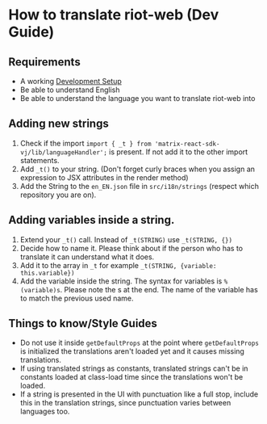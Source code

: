 # How to translate riot-web (Dev Guide)

## Requirements

- A working [Development Setup](../../#setting-up-a-dev-environment)
- Be able to understand English
- Be able to understand the language you want to translate riot-web into

## Adding new strings

1. Check if the import ``import { _t } from 'matrix-react-sdk-vj/lib/languageHandler';`` is present. If not add it to the other import statements.
2. Add ``_t()`` to your string. (Don't forget curly braces when you assign an expression to JSX attributes in the render method)
3. Add the String to the ``en_EN.json`` file in ``src/i18n/strings`` (respect which repository you are on).

## Adding variables inside a string.

1. Extend your ``_t()`` call. Instead of ``_t(STRING)`` use ``_t(STRING, {})``
2. Decide how to name it. Please think about if the person who has to translate it can understand what it does.
3. Add it to the array in ``_t`` for example ``_t(STRING, {variable: this.variable})``
4. Add the variable inside the string. The syntax for variables is ``%(variable)s``. Please note the s at the end. The name of the variable has to match the previous used name.

## Things to know/Style Guides

- Do not use it inside ``getDefaultProps`` at the point where ``getDefaultProps`` is initialized the translations aren't loaded yet and it causes missing translations.
- If using translated strings as constants, translated strings can't be in constants loaded at class-load time since the translations won't be loaded.
- If a string is presented in the UI with punctuation like a full stop, include this in the translation strings, since punctuation varies between languages too.
